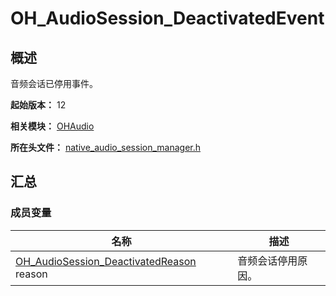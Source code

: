 # OH_AudioSession_DeactivatedEvent

## 概述

音频会话已停用事件。

**起始版本：** 12

**相关模块：** [OHAudio](capi-ohaudio.md)

**所在头文件：** [native_audio_session_manager.h](capi-native-audio-session-manager-h.md)

## 汇总

### 成员变量

| 名称 | 描述 |
| -- | -- |
| [OH_AudioSession_DeactivatedReason](capi-native-audio-session-manager-h.md#oh_audiosession_deactivatedreason) reason | 音频会话停用原因。 |


